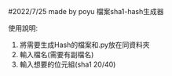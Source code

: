 #2022/7/25 made by poyu
檔案sha1-hash生成器

使用說明:
1. 將需要生成Hash的檔案和.py放在同資料夾
2. 輸入檔名(需要有副檔名)
3. 輸入想要的位元組(sha1 20/40)

